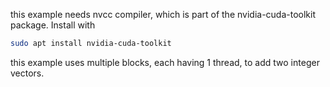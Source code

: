 this example needs nvcc compiler, which is part of the nvidia-cuda-toolkit package. Install with
```bash
sudo apt install nvidia-cuda-toolkit
```

this example uses multiple blocks, each having 1 thread, to add two integer vectors. 
